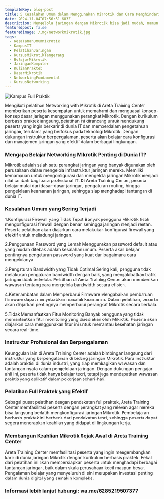 ```yaml
---
templateKey: blog-post
title: 5 Kesalahan Umum dalam Menggunakan Mikrotik dan Cara Menghindarinya
date: 2024-11-04T07:56:51.683Z
description: Mengelola jaringan dengan Mikrotik bisa jadi mudah, namun ada beberapa kesalahan umum yang sering dilakukan, seperti konfigurasi firewall yang lemah, pengaturan bandwidth yang tidak optimal, dan penggunaan password yang kurang aman. Artikel ini membahas lima kesalahan tersebut serta solusi praktis untuk menghindarinya, membantu Anda memaksimalkan performa dan keamanan jaringan dengan Mikrotik.
featuredpost: false
featuredimage: /img/networkmikrotik.jpg
tags:
  - KesalahanUmumMikrotik
  - KampusIT
  - PelatihanJaringan
  - KursusMikrotikTangerang
  - BelajarMikrotik
  - JaringanKomputer
  - KuliahPraktek
  - DasarMikrotik
  - NetworkingFundamental
  - KursusNetworking
---
```


![Kampus Full Praktik](/img/networkmikrotik.jpg "Kampus Full Praktik")

Mengikuti pelatihan Networking with Mikrotik di Areta Training Center memberikan peserta kesempatan untuk memahami dan menguasai konsep-konsep dasar jaringan menggunakan perangkat Mikrotik. Dengan kurikulum berbasis praktek langsung, pelatihan ini dirancang untuk mendukung peserta yang ingin berkarir di dunia IT dan memperdalam pengetahuan jaringan, terutama yang berfokus pada teknologi Mikrotik. Dengan dukungan instruktur berpengalaman, peserta akan belajar cara konfigurasi dan manajemen jaringan yang efektif dalam berbagai lingkungan.

### Mengapa Belajar Networking Mikrotik Penting di Dunia IT?
Mikrotik adalah salah satu perangkat jaringan yang banyak digunakan oleh perusahaan dalam mengelola infrastruktur jaringan mereka. Memiliki kemampuan untuk mengonfigurasi dan mengelola jaringan Mikrotik menjadi nilai tambah bagi para profesional IT. Di Areta Training Center, peserta belajar mulai dari dasar-dasar jaringan, pengaturan routing, hingga pengelolaan keamanan jaringan, sehingga siap menghadapi tantangan di dunia IT.

### Kesalahan Umum yang Sering Terjadi
1.Konfigurasi Firewall yang Tidak Tepat
Banyak pengguna Mikrotik tidak mengonfigurasi firewall dengan benar, sehingga jaringan menjadi rentan. Peserta pelatihan akan diajarkan cara melakukan konfigurasi firewall yang efektif untuk melindungi jaringan.

2.Penggunaan Password yang Lemah
Menggunakan password default atau yang mudah ditebak adalah kesalahan umum. Peserta akan belajar pentingnya pengaturan password yang kuat dan bagaimana cara mengelolanya.

3.Pengaturan Bandwidth yang Tidak Optimal
Sering kali, pengguna tidak melakukan pengaturan bandwidth dengan baik, yang mengakibatkan trafik jaringan tidak terkelola. Pelatihan di Areta Training Center akan memberikan wawasan tentang cara mengelola bandwidth secara efisien.

4.Keterlambatan dalam Memperbarui Firmware
Mengabaikan pembaruan firmware dapat menyebabkan masalah keamanan. Dalam pelatihan, peserta akan diajarkan pentingnya memperbarui perangkat Mikrotik secara berkala.

5.Tidak Memanfaatkan Fitur Monitoring
Banyak pengguna yang tidak memanfaatkan fitur monitoring yang disediakan oleh Mikrotik. Peserta akan diajarkan cara menggunakan fitur ini untuk memantau kesehatan jaringan secara real-time.

### Instruktur Profesional dan Berpengalaman
Keunggulan lain di Areta Training Center adalah bimbingan langsung dari instruktur yang berpengalaman di bidang jaringan Mikrotik. Para instruktur adalah praktisi di dunia industri, yang siap membagikan wawasan dan tantangan nyata dalam pengelolaan jaringan. Dengan dukungan pengajar ahli ini, peserta tidak hanya belajar teori, tetapi juga mendapatkan wawasan praktis yang aplikatif dalam pekerjaan sehari-hari.

### Pelatihan Full Praktek yang Efektif
Sebagai pusat pelatihan dengan pendekatan full praktek, Areta Training Center memfasilitasi peserta dengan perangkat yang relevan agar mereka bisa langsung berlatih mengkonfigurasi jaringan Mikrotik. Pembelajaran berbasis praktek ini berbeda dari pendekatan teori, sehingga peserta dapat segera menerapkan keahlian yang didapat di lingkungan kerja.

### Membangun Keahlian Mikrotik Sejak Awal di Areta Training Center
Areta Training Center memfasilitasi peserta yang ingin mengembangkan karir di dunia jaringan Mikrotik dengan kurikulum berbasis praktek. Bekal dari pelatihan ini akan mempersiapkan peserta untuk menghadapi berbagai tantangan jaringan, baik dalam skala perusahaan kecil maupun besar. Pengalaman belajar yang menyeluruh di sini merupakan investasi penting dalam dunia digital yang semakin kompleks.

### Informasi lebih lanjut hubungi: wa.me/6285219507377